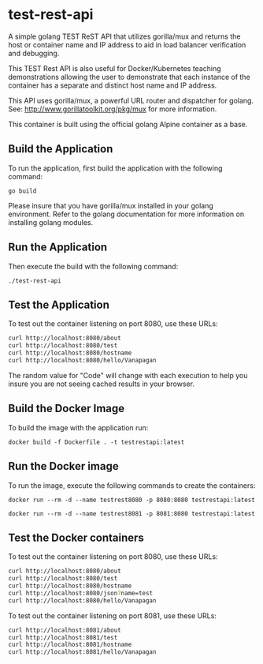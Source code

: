 #  test-rest-api

A simple golang TEST ReST API that utilizes gorilla/mux and returns the host or
container name and IP address to aid in load balancer verification and debugging.

This TEST Rest API is also useful for Docker/Kubernetes teaching demonstrations
allowing the user to demonstrate that each instance of the container has a
separate and distinct host name and IP address.

This API uses gorilla/mux, a powerful URL router and dispatcher for golang.
See: http://www.gorillatoolkit.org/pkg/mux for more information.

This container is built using the official golang Alpine container as a base.

## Build the Application

To run the application, first build the application with the following command:

`go build`

Please insure that you have gorilla/mux installed in your golang environment.
Refer to the golang documentation for more information on installing golang
modules.

## Run the Application

Then execute the build with the following command:

`./test-rest-api`

## Test the Application

To test out the container listening on port 8080, use these URLs:
```sh
curl http://localhost:8080/about
curl http://localhost:8080/test
curl http://localhost:8080/hostname
curl http://localhost:8080/hello/Vanapagan
```

The random value for "Code" will change with each execution to help you insure
you are not seeing cached results in your browser.

## Build the Docker Image

To build the image with the application run:

`docker build -f Dockerfile . -t testrestapi:latest`

## Run the Docker image

To run the image, execute the following commands to create the containers:

`docker run --rm -d --name testrest8080 -p 8080:8080 testrestapi:latest`

`docker run --rm -d --name testrest8081 -p 8081:8080 testrestapi:latest`

## Test the Docker containers

To test out the container listening on port 8080, use these URLs:
```sh
curl http://localhost:8080/about
curl http://localhost:8080/test
curl http://localhost:8080/hostname
curl http://localhost:8080/json?name=test
curl http://localhost:8080/hello/Vanapagan
```

To test out the container listening on port 8081, use these URLs:
```sh
curl http://localhost:8081/about
curl http://localhost:8081/test
curl http://localhost:8081/hostname
curl http://localhost:8081/hello/Vanapagan
```